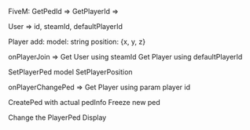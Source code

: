  FiveM: 
  GetPedId =>
  GetPlayerId => 

User => 
  id,
  steamId,
  defaultPlayerId

Player add:
  model: string
  position: {x, y, z}
    
onPlayerJoin => 
  Get User using steamId
  Get Player using defaultPlayerId

  SetPlayerPed model
  SetPlayerPosition

onPlayerChangePed =>
  Get Player using param player id
  
  CreatePed with actual pedInfo
  Freeze new ped

  Change the PlayerPed Display
